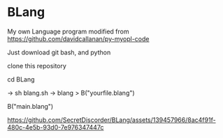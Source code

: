 # BLang
My own Language program modified from https://github.com/davidcallanan/py-myopl-code


Just download git bash, and python

clone this repository

cd BLang

-> sh blang.sh
-> blang > B("yourfile.blang")

B("main.blang")



https://github.com/SecretDiscorder/BLang/assets/139457966/8ac4f91f-480c-4e5b-93d0-7e976347447c

